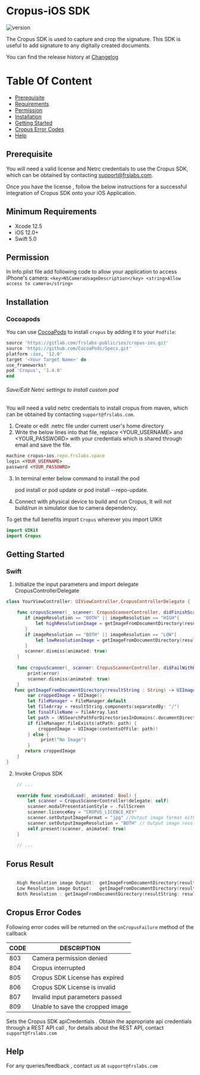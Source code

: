 # Cropus-iOS SDK

![version](https://img.shields.io/badge/version-v1.4.0-blue)

The Cropus SDK is used to capture and crop the signature. This SDK is useful to add signature to any digitally created documents.

You can find the release history at [Changelog](CHANGELOG.md)

# Table Of Content

- [Prerequisite](#prerequisite)
- [Requirements](#requirements)
- [Permission](#permission)
- [Installation](#installation)
- [Getting Started](#getting-started)
- [Cropus Error Codes](#cropus-error-codes)
- [Help](#help)

## Prerequisite

You will need a valid license and Netrc credentials to use the Cropus SDK, which can be obtained by contacting support@frslabs.com. 

Once you have the license , follow the below instructions for a successful integration of Cropus SDK onto your iOS Application.

## Minimum Requirements

- Xcode 12.5
- iOS 12.0+
- Swift 5.0

## Permission

In Info.plist file add following code to allow your application to access iPhone's camera:
``<key>NSCameraUsageDescription</key>
<string>Allow access to camera</string>``

## Installation

### Cocoapods


You can use [CocoaPods](http://cocoapods.org/) to install `cropus` by adding it to your `Podfile`:

```ruby
source 'https://gitlab.com/frslabs-public/ios/cropus-ios.git'
source 'https://github.com/CocoaPods/Specs.git'
platform :ios, '12.0'
target '<Your Target Name>' do
use_frameworks!
pod 'Cropus', '1.4.0'
end
```

###### Save/Edit Netrc settings to install custom pod

You will need a valid netrc credentials to install cropus from maven, which can be obtained by contacting `support@frslabs.com`. 

1. Create or edit .netrc file under current user's home directory
2. Write the below lines into that file, replace <YOUR_USERNAME> and <YOUR_PASSWORD> with your credentials which is shared through email and save the file.
```ruby
machine cropus-ios.repo.frslabs.space
login <YOUR_USERNAME>
password <YOUR_PASSOWRD>
```
3. In terminal enter below command to install the pod 

   pod install or pod update or pod install --repo-update.

4. Connect with physical device to build and run Cropus, It will not build/run in simulator due to camera dependency.

To get the full benefits import `Cropus` wherever you import UIKit

``` swift
import UIKit
import Cropus
```

## Getting Started

### Swift

1. Initialize the input parameters and import delegate CropusControllerDelegate

```swift
class YourViewController: UIViewController,CropusControllerDelegate {

    func cropusScanner(_ scanner: CropusScannerController, didFinishScanningWithResults results: cropusScannerResults) {
       if imageResolution == "BOTH" || imageResolution == "HIGH"{
           let highResolutionImage = getImageFromDocumentDirectory(resultString: results.getHighResolutionPath!)
       }
       if imageResolution == "BOTH" || imageResolution == "LOW"{
           let lowResolutionImage = getImageFromDocumentDirectory(resultString: results.getLowResolutionPath!)
       }
       scanner.dismiss(animated: true)
    }
    
    func cropusScanner(_ scanner: CropusScannerController, didFailWithError error: String) {
        print(error)
        scanner.dismiss(animated: true)
    }
   func getImageFromDocumentDirectory(resultString : String) -> UIImage {
        var croppedImage = UIImage()
        let fileManager = FileManager.default
        let fileArray = resultString.components(separatedBy: "/")
        let finalFileName = fileArray.last
        let path = (NSSearchPathForDirectoriesInDomains(.documentDirectory, .userDomainMask, true)[0] as NSString).appendingPathComponent(finalFileName!)
        if fileManager.fileExists(atPath: path) {
            croppedImage = UIImage(contentsOfFile: path)!
        } else {
             print("No Image")
        }
       return croppedImage
    }
}
```

2. Invoke Cropus SDK

```swift
    // ...
    
    override func viewDidLoad(_ animated: Bool) {
        let scanner = CropusScannerController(delegate: self)
        scanner.modalPresentationStyle = .fullScreen
        scanner.licenceKey = "CROPUS_LICENCE_KEY"
        scanner.setOutputImageFormat = "jpg" //Output image format either "jpg" or "png" by default result will be in png format.
        scanner.setOutputImageResolution = "BOTH" // Output image resolution either "BOTH","LOW","HIGH" by default result is in "HIGH" resolution image.
        self.present(scanner, animated: true)
    }
    
    // ...    
```
## Forus Result

```swift

    High Resolution image Output:  getImageFromDocumentDirectory(resultString: results.getHighResolutionPath!) //High resolution Output if selected in input side
    Low Resolution image Output:   getImageFromDocumentDirectory(resultString: results.getLowResolutionPath!) // Low resolution Output if selected in input side
    Both Resolution : getImageFromDocumentDirectory(resultString: results.getHighResolutionPath!) & getImageFromDocumentDirectory(resultString: results.getLowResolutionPath!)
```  

## Cropus Error Codes

Following error codes will be returned on the `onCropusFailure` method of the callback

| CODE | DESCRIPTION                  |
| ---- | ---------------------------- |
| 803  | Camera permission denied    |
| 804  | Cropus interrupted            |
| 805  | Cropus SDK License has expired             |
| 806  | Cropus SDK License is invalid             |
| 807  | Invalid input parameters passed    |
| 809  | Unable to save the cropped image        |

 Sets the Cropus SDK apiCredentials . Obtain the appropriate api credentials through a REST API call , for details about the REST API, contact `support@frslabs.com`
  
 
## Help
For any queries/feedback , contact us at `support@frslabs.com` 
